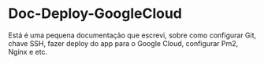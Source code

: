 # Doc-Deploy-GoogleCloud
Está é uma pequena documentação que escrevi, sobre como configurar Git, chave SSH, fazer deploy do app para o Google Cloud, configurar Pm2, Nginx e etc.
